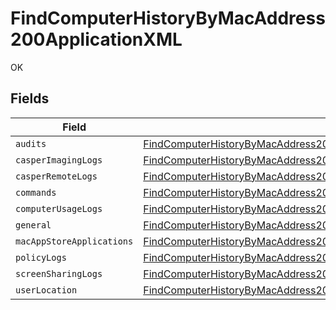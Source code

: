 # FindComputerHistoryByMacAddress200ApplicationXML

OK


## Fields

| Field                                                                                                                                                                         | Type                                                                                                                                                                          | Required                                                                                                                                                                      | Description                                                                                                                                                                   |
| ----------------------------------------------------------------------------------------------------------------------------------------------------------------------------- | ----------------------------------------------------------------------------------------------------------------------------------------------------------------------------- | ----------------------------------------------------------------------------------------------------------------------------------------------------------------------------- | ----------------------------------------------------------------------------------------------------------------------------------------------------------------------------- |
| `audits`                                                                                                                                                                      | [FindComputerHistoryByMacAddress200ApplicationXMLAudits](../../models/operations/findcomputerhistorybymacaddress200applicationxmlaudits.md)[]                                 | :heavy_minus_sign:                                                                                                                                                            | N/A                                                                                                                                                                           |
| `casperImagingLogs`                                                                                                                                                           | [FindComputerHistoryByMacAddress200ApplicationXMLCasperImagingLogs](../../models/operations/findcomputerhistorybymacaddress200applicationxmlcasperimaginglogs.md)[]           | :heavy_minus_sign:                                                                                                                                                            | N/A                                                                                                                                                                           |
| `casperRemoteLogs`                                                                                                                                                            | [FindComputerHistoryByMacAddress200ApplicationXMLCasperRemoteLogs](../../models/operations/findcomputerhistorybymacaddress200applicationxmlcasperremotelogs.md)[]             | :heavy_minus_sign:                                                                                                                                                            | N/A                                                                                                                                                                           |
| `commands`                                                                                                                                                                    | [FindComputerHistoryByMacAddress200ApplicationXMLCommands](../../models/operations/findcomputerhistorybymacaddress200applicationxmlcommands.md)                               | :heavy_minus_sign:                                                                                                                                                            | N/A                                                                                                                                                                           |
| `computerUsageLogs`                                                                                                                                                           | [FindComputerHistoryByMacAddress200ApplicationXMLComputerUsageLogs](../../models/operations/findcomputerhistorybymacaddress200applicationxmlcomputerusagelogs.md)[]           | :heavy_minus_sign:                                                                                                                                                            | N/A                                                                                                                                                                           |
| `general`                                                                                                                                                                     | [FindComputerHistoryByMacAddress200ApplicationXMLGeneral](../../models/operations/findcomputerhistorybymacaddress200applicationxmlgeneral.md)                                 | :heavy_minus_sign:                                                                                                                                                            | N/A                                                                                                                                                                           |
| `macAppStoreApplications`                                                                                                                                                     | [FindComputerHistoryByMacAddress200ApplicationXMLMacAppStoreApplications](../../models/operations/findcomputerhistorybymacaddress200applicationxmlmacappstoreapplications.md) | :heavy_minus_sign:                                                                                                                                                            | N/A                                                                                                                                                                           |
| `policyLogs`                                                                                                                                                                  | [FindComputerHistoryByMacAddress200ApplicationXMLPolicyLogs](../../models/operations/findcomputerhistorybymacaddress200applicationxmlpolicylogs.md)[]                         | :heavy_minus_sign:                                                                                                                                                            | N/A                                                                                                                                                                           |
| `screenSharingLogs`                                                                                                                                                           | [FindComputerHistoryByMacAddress200ApplicationXMLScreenSharingLogs](../../models/operations/findcomputerhistorybymacaddress200applicationxmlscreensharinglogs.md)[]           | :heavy_minus_sign:                                                                                                                                                            | N/A                                                                                                                                                                           |
| `userLocation`                                                                                                                                                                | [FindComputerHistoryByMacAddress200ApplicationXMLUserLocation](../../models/operations/findcomputerhistorybymacaddress200applicationxmluserlocation.md)[]                     | :heavy_minus_sign:                                                                                                                                                            | N/A                                                                                                                                                                           |